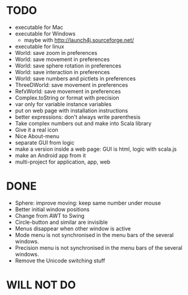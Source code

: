 # TODO

* executable for Mac
* executable for Windows
    - maybe with http://launch4j.sourceforge.net/
* executable for linux
* World: save zoom in preferences
* World: save movement in preferences
* World: save sphere rotation in preferences
* World: save interaction in preferences
* World: save numbers and pictlets in preferences
* ThreeDWorld: save movement in preferences
* RefxWorld: save movement in preferences
* Complex.toString or format with precision
* var only for variable instance variables
* put on web page with installation instructions
* better expressions: don't always write parenthesis
* Take complex numbers out and make into Scala library
* Give it a real icon
* Nice About-menu
* separate GUI from logic
* make a version inside a web page: GUI is html, logic with scala.js
* make an Android app from it
* multi-project for application, app, web

# DONE

* Sphere: improve moving: keep same number under mouse
* Better initial window positions
* Change from AWT to Swing
* Circle-button and similar are invisible
* Menus disappear when other window is active
* Mode menu is not synchronised in the menu bars of the several windows.
* Precision menu is not synchronised in the menu bars of the several windows.
* Remove the Unicode switching stuff

# WILL NOT DO

